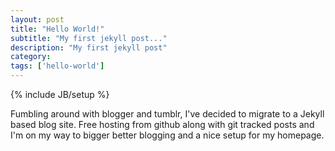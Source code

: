 ```yaml
---
layout: post
title: "Hello World!"
subtitle: "My first jekyll post..."
description: "My first jekyll post"
category: 
tags: ['hello-world']
---
```

{% include JB/setup %}

Fumbling around with blogger and tumblr, I've decided
to migrate to a Jekyll based blog site.  Free hosting 
from github along with git tracked posts and I'm on my
way to bigger better blogging and a nice setup for my
homepage.
